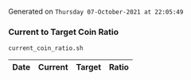 Generated on `Thursday 07-October-2021 at 22:05:49`

### Current to Target Coin Ratio
`current_coin_ratio.sh`

Date|Current|Target|Ratio
---|---|---|---
